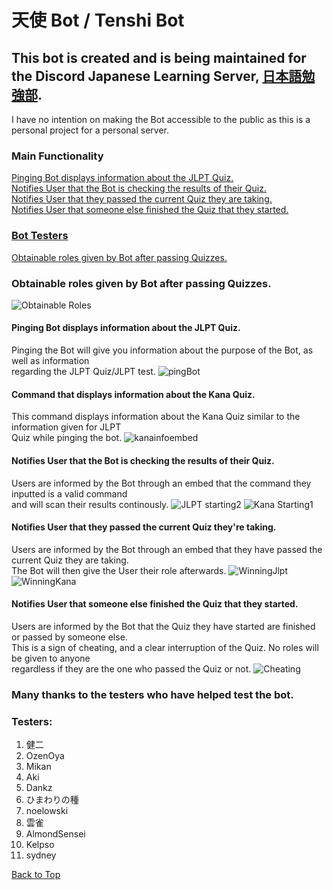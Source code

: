 # 天使 Bot / Tenshi Bot

## This bot is created and is being maintained for the Discord Japanese Learning Server, [日本語勉強部](https://discord.gg/studyjapanese). 
I have no intention on making the Bot accessible to the public as this is a personal project for a personal server.
### Main Functionality

[Pinging Bot displays information about the JLPT Quiz.](https://github.com/Miraii133/AkumaBot-Redo-#pinging-bot-displays-information-about-the-jlpt-quiz)<br/>
[Notifies User that the Bot is checking the results of their Quiz.](https://github.com/Miraii133/AkumaBot-Redo-#notifies-user-that-the-bot-is-checking-the-results-of-their-quiz)<br/>
[Notifies User that they passed the current Quiz they are taking.](https://github.com/Miraii133/AkumaBot-Redo-#notifies-user-that-they-passed-the-current-quiz-theyre-taking) <br/>
[Notifies User that someone else finished the Quiz that they started.](https://github.com/Miraii133/AkumaBot-Redo-#notifies-user-that-someone-else-finished-the-quiz-that-they-started)<br/>

### [Bot Testers](https://github.com/Miraii133/AkumaBot-Redo-#testers)

[Obtainable roles given by Bot after passing Quizzes.](https://github.com/Miraii133/AkumaBot-Redo-#obtainable-roles-given-by-bot-after-passing-quizzes)

### Obtainable roles given by Bot after passing Quizzes.
![Obtainable Roles](https://user-images.githubusercontent.com/82250357/128966259-1385d91d-fbca-4f1c-9391-dcef9f415c46.png)

#### Pinging Bot displays information about the JLPT Quiz.
Pinging the Bot will give you information about the purpose of the Bot, as well as information <br/>
regarding the JLPT Quiz/JLPT test.
![pingBot](https://user-images.githubusercontent.com/82250357/128962907-cecfa605-b7b3-4f73-842c-fc6cb2d2dd41.gif)

#### Command that displays information about the Kana Quiz.
This command displays information about the Kana Quiz similar to the information given for JLPT <br/>
Quiz while pinging the bot.
![kanainfoembed](https://user-images.githubusercontent.com/82250357/128962686-dece12dc-3cfc-4dbc-8d18-f5a9232f653e.gif)

#### Notifies User that the Bot is checking the results of their Quiz.
Users are informed by the Bot through an embed that the command they inputted is a valid command <br/>
and will scan their results continously.
![JLPT starting2](https://user-images.githubusercontent.com/82250357/128602701-f703347c-a02d-459d-ae48-e2ace0052f7a.gif)
![Kana Starting1](https://user-images.githubusercontent.com/82250357/128952566-417fcc7b-abc9-4323-be6b-da077dc360cf.gif)

#### Notifies User that they passed the current Quiz they're taking.
Users are informed by the Bot through an embed that they have passed the current Quiz they are taking. <br/>
The Bot will then give the User their role afterwards.
![WinningJlpt](https://user-images.githubusercontent.com/82250357/128962366-f636485e-8284-4809-bb57-a8d34b52dee4.gif)
![WinningKana](https://user-images.githubusercontent.com/82250357/128962519-84f1a4d2-d58d-40c8-a6ec-b5a9dbccc3d0.gif)

#### Notifies User that someone else finished the Quiz that they started.
Users are informed by the Bot that the Quiz they have started are finished or passed by someone else. <br/>
This is a sign of cheating, and a clear interruption of the Quiz. No roles will be given to anyone <br/>
regardless if they are the one who passed the Quiz or not.
![Cheating](https://user-images.githubusercontent.com/82250357/128962232-3cac7ac7-576b-4a94-9673-9d2e841e602a.gif)


### Many thanks to the testers who have helped test the bot.
### Testers:
1. 健二
2. OzenOya
3. Mikan
4. Aki
5. Dankz
6. ひまわりの種
7. noelowski
8. 雲雀
9. AlmondSensei
10. Kelpso
11. sydney

[Back to Top](https://github.com/Miraii133/AkumaBot-Redo-#%E5%A4%A9%E4%BD%BF-bot--tenshi-bot)


